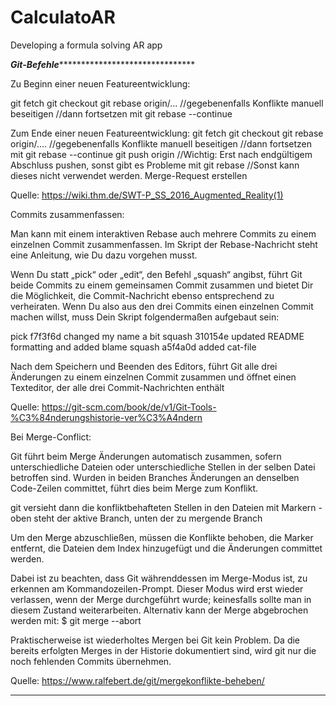 # CalculatoAR
Developing a formula solving AR app


*************Git-Befehle********************************************

Zu Beginn einer neuen Featureentwicklung:

git fetch
git checkout <branchname>
git rebase origin/...
//gegebenenfalls Konflikte manuell beseitigen
//dann fortsetzen mit git rebase --continue

Zum Ende einer neuen Featureentwicklung:
git fetch
git checkout <branchname>
git rebase origin/....
//gegebenenfalls Konflikte manuell beseitigen
//dann fortsetzen mit git rebase --continue 
git push origin <branchname>
//Wichtig: Erst nach endgültigem Abschluss pushen, sonst gibt es Probleme mit git rebase
//Sonst kann dieses nicht verwendet werden.
Merge-Request erstellen
  
 Quelle: https://wiki.thm.de/SWT-P_SS_2016_Augmented_Reality(1)
 
 Commits zusammenfassen:
 
 Man kann mit einem interaktiven Rebase auch mehrere Commits zu einem einzelnen Commit zusammenfassen. Im Skript der Rebase-Nachricht steht eine Anleitung, wie Du dazu vorgehen musst.
 
Wenn Du statt „pick“ oder „edit“, den Befehl „squash“ angibst, führt Git beide Commits zu einem gemeinsamen Commit zusammen und bietet Dir die Möglichkeit, die Commit-Nachricht ebenso entsprechend zu verheiraten. Wenn Du also aus den drei Commits einen einzelnen Commit machen willst, muss Dein Skript folgendermaßen aufgebaut sein:

pick f7f3f6d changed my name a bit
squash 310154e updated README formatting and added blame
squash a5f4a0d added cat-file

Nach dem Speichern und Beenden des Editors, führt Git alle drei Änderungen zu einem einzelnen Commit zusammen und öffnet einen Texteditor, der alle drei Commit-Nachrichten enthält

Quelle: https://git-scm.com/book/de/v1/Git-Tools-%C3%84nderungshistorie-ver%C3%A4ndern
 
 Bei Merge-Conflict:
 
Git führt beim Merge Änderungen automatisch zusammen, sofern unterschiedliche Dateien oder unterschiedliche Stellen in der selben Datei betroffen sind. Wurden in beiden Branches Änderungen an denselben Code-Zeilen committet, führt dies beim Merge zum Konflikt.
 
git versieht dann die konfliktbehafteten Stellen in den Dateien mit Markern - oben steht der aktive Branch, unten der zu mergende Branch

Um den Merge abzuschließen, müssen die Konflikte behoben, die Marker entfernt, die Dateien dem Index hinzugefügt und die Änderungen committet werden.

Dabei ist zu beachten, dass Git währenddessen im Merge-Modus ist, zu erkennen am Kommandozeilen-Prompt. Dieser Modus wird erst wieder verlassen, wenn der Merge durchgeführt wurde; keinesfalls sollte man in diesem Zustand weiterarbeiten. Alternativ kann der Merge abgebrochen werden mit: $ git merge --abort

Praktischerweise ist wiederholtes Mergen bei Git kein Problem. Da die bereits erfolgten Merges in der Historie dokumentiert sind, wird git nur die noch fehlenden Commits übernehmen.

Quelle: https://www.ralfebert.de/git/mergekonflikte-beheben/
 
 ********************************************************************
 
 
 
